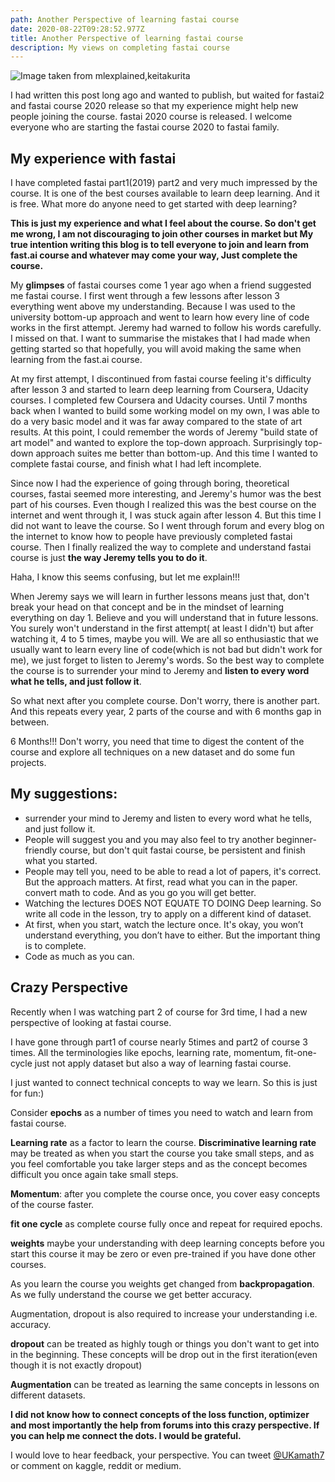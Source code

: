 ```yaml
---
path: Another Perspective of learning fastai course
date: 2020-08-22T09:28:52.977Z
title: Another Perspective of learning fastai course
description: My views on completing fastai course
---
```

![Image taken from mlexplained,keitakurita](/assets/blog12img0.png "Image taken from mlexplained,keitakurita")

I had written this post long ago and wanted to publish, but waited for fastai2 and fastai course 2020 release so that my experience might help new people joining the course. fastai 2020 course is released. I welcome everyone who are starting the fastai course 2020 to fastai family.

## My experience with fastai

I have completed fastai part1(2019) part2 and very much impressed by the course. It is one of the best courses available to learn deep learning. And it is free. What more do anyone need to get started with deep learning? 

**This is just my experience and what I feel about the course. So don't get me wrong, I am not discouraging to join other courses in market but My true intention writing this blog is to tell everyone to join and learn from fast.ai course and whatever may come your way, Just complete the course.**

My **glimpses** of fastai courses come 1 year ago when a friend suggested me fastai course. I first went through a few lessons after lesson 3 everything went above my understanding. Because I was used to the university bottom-up approach and went to learn how every line of code works in the first attempt. Jeremy had warned to follow his words carefully. I missed on that. I want to summarise the mistakes that I had made when getting started so that hopefully, you will avoid making the same when learning from the fast.ai course. 

At my first attempt, I discontinued from fastai course feeling it's difficulty after lesson 3 and started to learn deep learning from Coursera, Udacity courses. I completed few Coursera and Udacity courses. Until 7 months back when I wanted to build some working model on my own, I was able to do a very basic model and it was far away compared to the state of art results. At this point, I could remember the words of Jeremy "build state of art model" and wanted to explore the top-down approach. Surprisingly top-down approach suites me better than bottom-up. And this time I wanted to complete fastai course, and finish what I had left incomplete.

Since now I had the experience of going through boring, theoretical courses, fastai seemed more interesting, and Jeremy's humor was the best part of his courses. Even though I realized this was the best course on the internet and went through it, I was stuck again after lesson 4. But this time I did not want to leave the course. So I went through forum and every blog on the internet to know how to people have previously completed fastai course. Then I finally realized the way to complete and understand fastai course is just **the way Jeremy tells you to do it**. 

Haha, I know this seems confusing, but let me explain!!!

When Jeremy says we will learn in further lessons means just that, don't break your head on that concept and be in the mindset of learning everything on day 1. Believe and you will understand that in future lessons. You surely won't understand in the first attempt( at least I didn't) but after watching it, 4 to 5 times, maybe you will. We are all so enthusiastic that we usually want to learn every line of code(which is not bad but didn't work for me), we just forget to listen to Jeremy's words. So the best way to complete the course is to surrender your mind to Jeremy and **listen to every word what he tells, and just follow it**. 

So what next after you complete course. Don't worry, there is another part. And this repeats every year, 2 parts of the course and with 6 months gap in between.

6 Months!!! Don't worry, you need that time to digest the content of the course and explore all techniques on a new dataset and do some fun projects.

## My suggestions:

* surrender your mind to Jeremy and listen to every word what he tells, and just follow it.
* People will suggest you and you may also feel to try another beginner-friendly course, but don't quit fastai course, be persistent and finish what you started.
* People may tell you, need to be able to read a lot of papers, it's correct. But the approach matters. At first, read what you can in the paper. convert math to code. And as you go you will get better.
* Watching the lectures DOES NOT EQUATE TO DOING Deep learning. So write all code in the lesson, try to apply on a different kind of dataset.
* At first, when you start, watch the lecture once. It's okay, you won’t understand everything, you don’t have to either. But the important thing is to complete.
* Code as much as you can.

## Crazy Perspective

Recently when I was watching part 2 of course for 3rd time, I had a new perspective of looking at fastai course.

I have gone through part1 of course nearly 5times and part2 of course 3 times. All the terminologies like epochs, learning rate, momentum, fit-one-cycle just not apply dataset but also a way of learning fastai course. 

I just wanted to connect technical concepts to way we learn. So this is just for fun:)

Consider **epochs** as a number of times you need to watch and learn from fastai course.

**Learning rate** as a factor to learn the course. **Discriminative learning rate** may be treated as when you start the course you take small steps, and as you feel comfortable you take larger steps and as the concept becomes difficult you once again take small steps.

**Momentum**: after you complete the course once, you cover easy concepts of the course faster.

**fit one cycle** as complete course fully once and repeat for required epochs.

**weights** maybe your understanding with deep learning concepts before you start this course it may be zero or even pre-trained if you have done other courses.

As you learn the course you weights get changed from **backpropagation**. As we fully understand the course we get better accuracy. 

Augmentation, dropout is also required to increase your understanding i.e. accuracy. 

**dropout** can be treated as highly tough or things you don't want to get into in the beginning. These concepts will be drop out in the first iteration(even though it is not exactly dropout)

**Augmentation** can be treated as learning the same concepts in lessons on different datasets.

**I did not know how to connect concepts of the loss function, optimizer and most importantly the help from forums into this crazy perspective. If you can help me connect the dots. I would be grateful.**

I would love to hear feedback, your perspective. You can tweet [@UKamath7](https://twitter.com/UKamath7) or comment on kaggle, reddit or medium.
